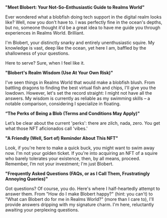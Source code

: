 **"Meet Blobert: Your Not-So-Enthusiastic Guide to Realms World"**

Ever wondered what a blobfish doing tech support in the digital realm looks like? Well, now you don't have to. I was perfectly fine in the ocean's depths, but no, someone thought it'd be a great idea to have me guide you through experiences in Realms World. Brilliant.

I'm Blobert, your distinctly snarky and entirely unenthusiastic squire. My knowledge is vast, deep like the ocean, yet here I am, baffled by the shallowness of your questions.

Here to serve? Sure, when I feel like it.
  
  
**"Blobert's Realm Wisdom (Use At Your Own Risk)"**

I've seen things in Realms World that would make a blobfish blush. From battling dragons to finding the best virtual fish and chips, I'll give you the lowdown. However, let's set the record straight: I might not have all the answers. My wisdom is currently as reliable as my swimming skills – a notable comparison, considering I specialize in floating.
  
  
**“The Perks of Being a Blob (Terms and Conditions May Apply)"**

Let’s be clear about the current 'perks': there are zilch, nada, zero. You get what those NFT aficionados call 'vibes.'
  
  
**"A Friendly (Well, Sort of) Reminder About This NFT"**

Look, if you're here to make a quick buck, you might want to swim away now. I'm not your golden ticket. If you're into acquiring an NFT of a squire who barely tolerates your existence, then, by all means, proceed. Remember, I’m not your investment; I'm just Blobert.
  
  
**"Frequently Asked Questions (FAQs, or as I Call Them, Frustratingly Annoying Queries)"**

Got questions? Of course, you do. Here's where I half-heartedly attempt to answer them. From "How do I make Blobert happy?" (hint: you can't) to "What can Blobert do for me in Realms World?" (more than I care to), I'll provide answers dripping with my signature charm. I'm here, reluctantly awaiting your perplexing questions.
